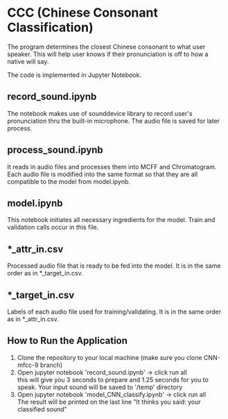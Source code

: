 # CCC (Chinese Consonant Classification)
The program determines the closest Chinese consonant to what user speaker. This will help user knows if their pronunciation is off to how a native will say.

The code is implemented in Jupyter Notebook.

## record_sound.ipynb
The notebook makes use of sounddevice library to record user's pronunciation thru the built-in microphone. The audio file is saved for later process.

## process_sound.ipynb
It reads in audio files and processes them into MCFF and Chromatogram. Each audio file is modified into the same format so that they are all compatible to the model from model.ipynb. 

## model.ipynb
This notebook initiates all necessary ingredients for the model. Train and validation calls occur in this file.

## *_attr_in.csv
Processed audio file that is ready to be fed into the model. It is in the same order as in *_target_in.csv.

## *_target_in.csv
Labels of each audio file used for training/validating. It is in the same order as in *_attr_in.csv.

## How to Run the Application 
1. Clone the repository to your local machine (make sure you clone CNN-mfcc-9 branch)
2. Open jupyter notebook 'record_sound.ipynb' -> click run all <br/>
        this will give you 3 seconds to prepare and 1.25 seconds for you to speak. Your input sound will be saved to '/temp' directory
3. Open jupyter notebook 'model_CNN_classify.ipynb' -> click run all <br/> 
        The result will be printed on the last line "It thinks you said: your classified sound"
